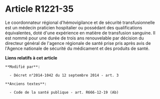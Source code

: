 # Article R1221-35

Le    coordonnateur régional d'hémovigilance et de sécurité transfusionnelle est un médecin praticien hospitalier ou
possédant des qualifications équivalentes, doté d'une expérience en matière de transfusion sanguine. Il est nommé pour une
durée de trois ans renouvelable par décision du directeur général de l'agence régionale de santé prise pris après avis de
l'Agence nationale de sécurité du médicament et des produits de santé.

**Liens relatifs à cet article**

	**Modifié par**:

	  - Décret n°2014-1042 du 12 septembre 2014 - art. 3

	**Anciens textes**:

	  - Code de la santé publique - art. R666-12-19 (Ab)
